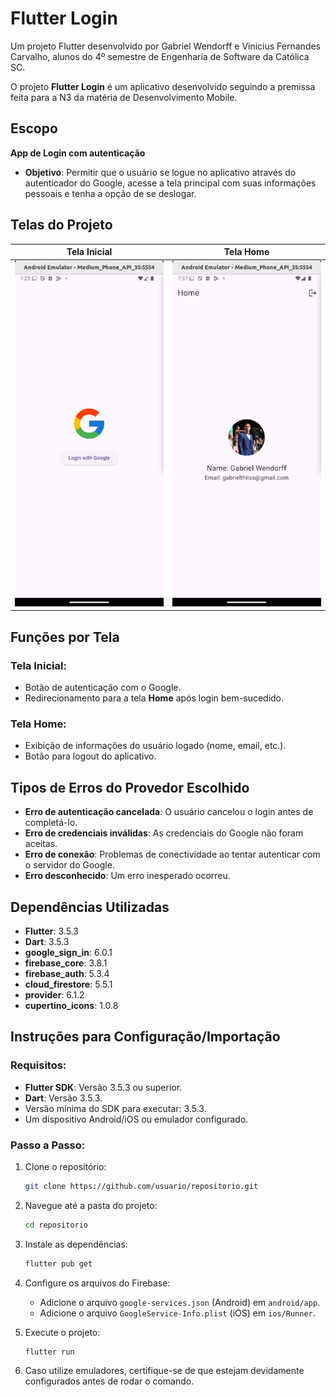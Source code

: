# Flutter Login

Um projeto Flutter desenvolvido por Gabriel Wendorff e Vinicius Fernandes Carvalho, alunos do 4º semestre de Engenharia de Software da Católica SC.

O projeto **Flutter Login** é um aplicativo desenvolvido seguindo a premissa feita para a N3 da matéria de Desenvolvimento Mobile.

## Escopo

**App de Login com autenticação**

- **Objetivo**: Permitir que o usuário se logue no aplicativo através do autenticador do Google, acesse a tela principal com suas informações pessoais e tenha a opção de se deslogar.

## Telas do Projeto

| Tela Inicial                  | Tela Home                 |
|-------------------------------|---------------------------|
| ![Tela inicial](screenshots/login.png) | ![Tela Home](screenshots/home.png) |

## Funções por Tela

### Tela Inicial:
- Botão de autenticação com o Google.
- Redirecionamento para a tela **Home** após login bem-sucedido.

### Tela Home:
- Exibição de informações do usuário logado (nome, email, etc.).
- Botão para logout do aplicativo.

## Tipos de Erros do Provedor Escolhido

- **Erro de autenticação cancelada**: O usuário cancelou o login antes de completá-lo.
- **Erro de credenciais inválidas**: As credenciais do Google não foram aceitas.
- **Erro de conexão**: Problemas de conectividade ao tentar autenticar com o servidor do Google.
- **Erro desconhecido**: Um erro inesperado ocorreu.

## Dependências Utilizadas

- **Flutter**: 3.5.3
- **Dart**: 3.5.3
- **google_sign_in**: 6.0.1
- **firebase_core**: 3.8.1
- **firebase_auth**: 5.3.4
- **cloud_firestore**: 5.5.1
- **provider**: 6.1.2
- **cupertino_icons**: 1.0.8

## Instruções para Configuração/Importação

### Requisitos:
- **Flutter SDK**: Versão 3.5.3 ou superior.
- **Dart**: Versão 3.5.3.
- Versão mínima do SDK para executar: 3.5.3.
- Um dispositivo Android/iOS ou emulador configurado.

### Passo a Passo:

1. Clone o repositório:
   ```bash
   git clone https://github.com/usuario/repositorio.git
   ```

2. Navegue até a pasta do projeto:
   ```bash
   cd repositorio
   ```

3. Instale as dependências:
   ```bash
   flutter pub get
   ```

4. Configure os arquivos do Firebase:
   - Adicione o arquivo `google-services.json` (Android) em `android/app`.
   - Adicione o arquivo `GoogleService-Info.plist` (iOS) em `ios/Runner`.

5. Execute o projeto:
   ```bash
   flutter run
   ```

6. Caso utilize emuladores, certifique-se de que estejam devidamente configurados antes de rodar o comando.
